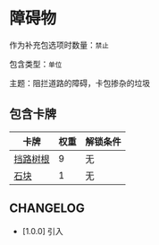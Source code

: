 # 障碍物

作为补充包选项时数量：`禁止`

包含类型：`单位`

主题：阻拦道路的障碍，卡包掺杂的垃圾

## 包含卡牌

卡牌 | 权重 | 解锁条件
--- | --- | ---
[挡路树根](../卡牌/挡路树根.md) | 9 | 无
[石块](../卡牌/石块.md) | 1 | 无

## CHANGELOG

- [1.0.0] 引入
